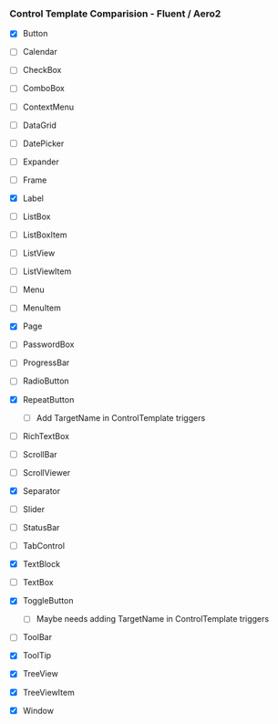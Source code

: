 ### Control Template Comparision - Fluent / Aero2

- [x] Button
- [ ] Calendar
- [ ] CheckBox
- [ ] ComboBox
- [ ] ContextMenu
- [ ] DataGrid
- [ ] DatePicker
- [ ] Expander
- [ ] Frame
- [x] Label
- [ ] ListBox
- [ ] ListBoxItem
- [ ] ListView
- [ ] ListViewItem
- [ ] Menu
- [ ] MenuItem
- [x] Page
- [ ] PasswordBox
- [ ] ProgressBar
- [ ] RadioButton
- [x] RepeatButton
  - [ ] Add TargetName in ControlTemplate triggers
- [ ] RichTextBox
- [ ] ScrollBar
- [ ] ScrollViewer
- [x] Separator
- [ ] Slider
- [ ] StatusBar
- [ ] TabControl
- [x] TextBlock
- [ ] TextBox
- [x] ToggleButton
  - [ ] Maybe needs adding TargetName in ControlTemplate triggers
- [ ] ToolBar
- [X] ToolTip
- [x] TreeView
- [x] TreeViewItem
- [x] Window

